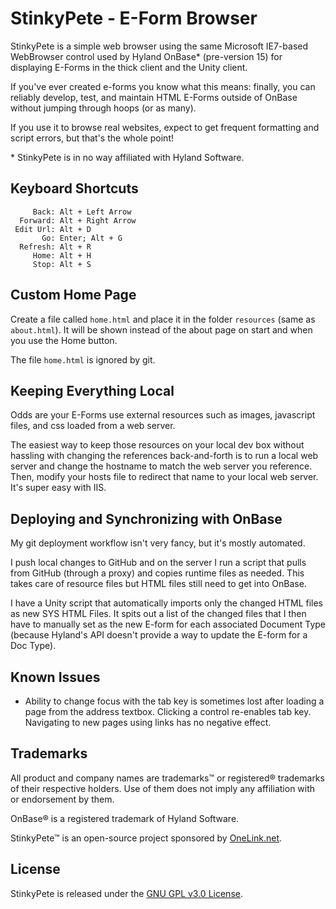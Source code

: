 ﻿
# StinkyPete - E-Form Browser

StinkyPete is a simple web browser using the same Microsoft IE7-based WebBrowser control used by Hyland OnBase* (pre-version 15) for displaying E-Forms in the thick client and the Unity client.

If you've ever created e-forms you know what this means: finally, you can reliably develop, test, and maintain HTML E-Forms outside of OnBase without jumping through hoops (or as many).

If you use it to browse real websites, expect to get frequent formatting and script errors, but that's the whole point!

\* StinkyPete is in no way affiliated with Hyland Software.


## Keyboard Shortcuts

```
     Back: Alt + Left Arrow
  Forward: Alt + Right Arrow
 Edit Url: Alt + D
       Go: Enter; Alt + G
  Refresh: Alt + R
     Home: Alt + H
     Stop: Alt + S
```

## Custom Home Page

Create a file called `home.html` and place it in the folder `resources` (same as `about.html`). It will be shown instead of the about page on start and when you use the Home button.

The file `home.html` is ignored by git.

## Keeping Everything Local

Odds are your E-Forms use external resources such as images, javascript files, and css loaded from a web server.

The easiest way to keep those resources on your local dev box without hassling with changing the references back-and-forth is to run a local web server and change the hostname to match the web server you reference. Then, modify your hosts file to redirect that name to your local web server. It's super easy with IIS.

## Deploying and Synchronizing with OnBase

My git deployment workflow isn't very fancy, but it's mostly automated.

I push local changes to GitHub and on the server I run a script that pulls from GitHub (through a proxy) and copies runtime files as needed. This takes care of resource files but HTML files still need to get into OnBase.

I have a Unity script that automatically imports only the changed HTML files as new SYS HTML Files. It spits out a list of the changed files that I then have to manually set as the new E-form for each associated Document Type (because Hyland's API doesn't provide a way to update the E-form for a Doc Type).

## Known Issues

- Ability to change focus with the tab key is sometimes lost after loading a page from the address textbox. Clicking a control re-enables tab key. Navigating to new pages using links has no negative effect.


## Trademarks

All product and company names are trademarks™ or registered® trademarks of their respective holders. Use of them does not imply any affiliation with or endorsement by them.

OnBase® is a registered trademark of Hyland Software.

StinkyPete™ is an open-source project sponsored by [OneLink.net](http://www.onelink.net).

## License

StinkyPete is released under the [GNU GPL v3.0 License](http://opensource.org/licenses/GPL-3.0).
